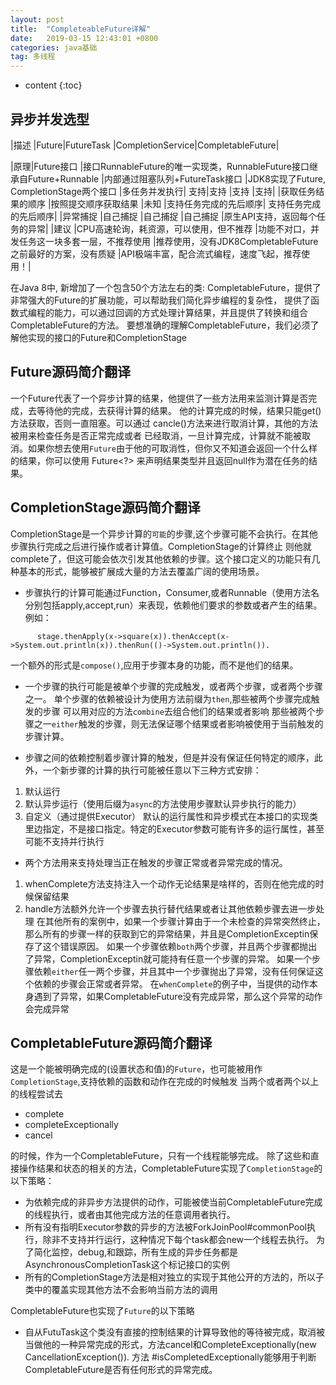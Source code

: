 ```yaml
---
layout: post
title:  "CompleteableFuture详解"
date:   2019-03-15 12:43:01 +0800
categories: java基础
tag: 多线程
---
```


* content
{:toc}

## 异步并发选型
|描述 |Future|FutureTask	|CompletionService|CompletableFuture| 


|原理|Future接口	|接口RunnableFuture的唯一实现类，RunnableFuture接口继承自Future+Runnable	|内部通过阻塞队列+FutureTask接口	|JDK8实现了Future, CompletionStage两个接口
|多任务并发执行|	支持|支持	|支持	|支持|
|获取任务结果的顺序	|按照提交顺序获取结果	|未知	|支持任务完成的先后顺序|	支持任务完成的先后顺序|
|异常捕捉	|自己捕捉	|自己捕捉	|自己捕捉	|原生API支持，返回每个任务的异常|
|建议	|CPU高速轮询，耗资源，可以使用，但不推荐	|功能不对口，并发任务这一块多套一层，不推荐使用	|推荐使用，没有JDK8CompletableFuture之前最好的方案，没有质疑	|API极端丰富，配合流式编程，速度飞起，推荐使用！|


在Java 8中, 新增加了一个包含50个方法左右的类: CompletableFuture，提供了非常强大的Future的扩展功能，可以帮助我们简化异步编程的复杂性，
提供了函数式编程的能力，可以通过回调的方式处理计算结果，并且提供了转换和组合CompletableFuture的方法。
要想准确的理解CompletableFuture，我们必须了解他实现的接口的Future和CompletionStage

## Future源码简介翻译
 一个Future代表了一个异步计算的结果，他提供了一些方法用来监测计算是否完成，去等待他的完成，去获得计算的结果。
 他的计算完成的时候，结果只能get()方法获取，否则一直阻塞。可以通过 cancle()方法来进行取消计算，其他的方法被用来检查任务是否正常完成或者
 已经取消，一旦计算完成，计算就不能被取消。如果你想去使用`Future`由于他的可取消性，但你又不知道会返回一个什么样的结果，你可以使用
 Future<?> 来声明结果类型并且返回null作为潜在任务的结果。
 
## CompletionStage源码简介翻译
  CompletionStage是一个异步计算的`可能`的步骤,这个步骤可能不会执行。在其他步骤执行完成之后进行操作或者计算值。CompletionStage的计算终止
  则他就complete了，但这可能会依次引发其他依赖的步骤。这个接口定义的功能只有几种基本的形式，能够被扩展成大量的方法去覆盖广阔的使用场景。
  - 步骤执行的计算可能通过Function，Consumer,或者Runnable（使用方法名分别包括apply,accept,run）来表现，依赖他们要求的参数或者产生的结果。
  例如：
  ```text
        stage.thenApply(x->square(x)).thenAccept(x->System.out.println(x)).thenRun(()->System.out.println()).
  ```
  一个额外的形式是`compose()`,应用于步骤本身的功能，而不是他们的结果。
  
  - 一个步骤的执行可能是被单个步骤的完成触发，或者两个步骤，或者两个步骤之一。
  单个步骤的依赖被设计为使用方法前缀为`then`,那些被两个步骤完成触发的步骤 可以用对应的方法`combine`去组合他们的结果或者影响
  那些被两个步骤之一`either`触发的步骤，则无法保证哪个结果或者影响被使用于当前触发的步骤计算。
  
  - 步骤之间的依赖控制着步骤计算的触发，但是并没有保证任何特定的顺序，此外，一个新步骤的计算的执行可能被任意以下三种方式安排：
  1. 默认运行
  2. 默认异步运行（使用后缀为`async`的方法使用步骤默认异步执行的能力）
  3. 自定义（通过提供Executor）
  默认的运行属性和异步模式在本接口的实现类里边指定，不是接口指定。特定的Executor参数可能有许多的运行属性，甚至可能不支持并行执行
  
  - 两个方法用来支持处理当正在触发的步骤正常或者异常完成的情况。
  1. whenComplete方法支持注入一个动作无论结果是啥样的，否则在他完成的时候保留结果
  2. handle方法额外允许一个步骤去执行替代结果或者让其他依赖步骤去进一步处理
  在其他所有的案例中，如果一个步骤计算由于一个未检查的异常突然终止，那么所有的步骤一样的获取到它的异常结果，并且是CompletionExceptin保存了这个错误原因。
  如果一个步骤依赖`both`两个步骤，并且两个步骤都抛出了异常，CompletionExceptin就可能持有任意一个步骤的异常。
  如果一个步骤依赖`either`任一两个步骤，并且其中一个步骤抛出了异常，没有任何保证这个依赖的步骤会正常或者异常。
  在`whenComplete`的例子中，当提供的动作本身遇到了异常，如果CompletableFuture没有完成异常，那么这个异常的动作会完成异常
  
   
## CompletableFuture源码简介翻译
 这是一个能被明确完成的(设置状态和值)的`Future`，也可能被用作`CompletionStage`,支持依赖的函数和动作在完成的时候触发
 当两个或者两个以上的线程尝试去
 - complete
 - completeExceptionally
 - cancel

 的时候，作为一个CompletableFuture，只有一个线程能够完成。
 除了这些和直接操作结果和状态的相关的方法，CompletableFuture实现了`CompletionStage`的以下策略：
 - 为依赖完成的非异步方法提供的动作，可能被使当前CompletableFuture完成的线程执行，或者由其他完成方法的任意调用者执行。
 - 所有没有指明Executor参数的异步的方法被ForkJoinPool#commonPool执行，除非不支持并行运行，这种情况下每个task都会new一个线程去执行。
 为了简化监控，debug,和跟踪，所有生成的异步任务都是AsynchronousCompletionTask这个标记接口的实例
 - 所有的CompletionStage方法是相对独立的实现于其他公开的方法的，所以子类中的覆盖实现其他方法不会影响当前方法的调用

CompletableFuture也实现了`Future`的以下策略
- 自从FutuTask这个类没有直接的控制结果的计算导致他的等待被完成，取消被当做他的一种异常完成的形式，方法cancel和CompleteExceptionally(new CancellationException()).
方法 #isCompletedExceptionally能够用于判断CompletableFuture是否有任何形式的异常完成。


